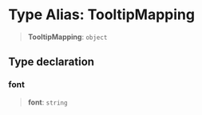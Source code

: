 # Type Alias: TooltipMapping

> **TooltipMapping**: `object`

## Type declaration

### font

> **font**: `string`
